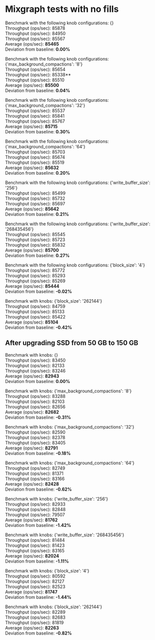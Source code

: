 # Mixgraph tests with no fills  

Benchmark with the following knob configurations: {}  
Throughput (ops/sec): 85878  
Throughput (ops/sec): 84950  
Throughput (ops/sec): 85567  
Average (ops/sec): **85465**  
Deviation from baseline: **0.00%**

Benchmark with the following knob configurations: {'max_background_compactions': '8'}  
Throughput (ops/sec): 85654  
Throughput (ops/sec): 85338**  
Throughput (ops/sec): 85510  
Average (ops/sec): **85500**  
Deviation from baseline: **0.04%**  

Benchmark with the following knob configurations: {'max_background_compactions': '32'}  
Throughput (ops/sec): 85537  
Throughput (ops/sec): 85841  
Throughput (ops/sec): 85767  
Average (ops/sec): **85715**  
Deviation from baseline: **0.30%**  

Benchmark with the following knob configurations: {'max_background_compactions': '64'}  
Throughput (ops/sec): 85703  
Throughput (ops/sec): 85674  
Throughput (ops/sec): 85519   
Average (ops/sec): **85632**  
Deviation from baseline: **0.20%**  

Benchmark with the following knob configurations: {'write_buffer_size': '256'}  
Throughput (ops/sec): 85499  
Throughput (ops/sec): 85732  
Throughput (ops/sec): 85697  
Average (ops/sec): **85642**  
Deviation from baseline: **0.21%**   

Benchmark with the following knob configurations: {'write_buffer_size': '268435456'}  
Throughput (ops/sec): 85545  
Throughput (ops/sec): 85723  
Throughput (ops/sec): 85832  
Average (ops/sec): **85700**  
Deviation from baseline: **0.27%**  

Benchmark with the following knob configurations: {'block_size': '4'}  
Throughput (ops/sec): 85772  
Throughput (ops/sec): 85293  
Throughput (ops/sec): 85269  
Average (ops/sec): **85444**  
Deviation from baseline: **-0.02%**  

Benchmark with knobs: {'block_size': '262144'}  
Throughput (ops/sec): 84759  
Throughput (ops/sec): 85133  
Throughput (ops/sec): 85422  
Average (ops/sec): **85104**  
Deviation from baseline: **-0.42%**  

## After upgrading SSD from 50 GB to 150 GB  

Benchmark with knobs: {}  
Throughput (ops/sec): 83450  
Throughput (ops/sec): 82133  
Throughput (ops/sec): 83246  
Average (ops/sec): **82943**  
Deviation from baseline: **0.00%**  

Benchmark with knobs: {'max_background_compactions': '8'}  
Throughput (ops/sec): 83288  
Throughput (ops/sec): 82103  
Throughput (ops/sec): 82656  
Average (ops/sec): **82682**  
Deviation from baseline: **-0.31%**  

Benchmark with knobs: {'max_background_compactions': '32'}  
Throughput (ops/sec): 82590  
Throughput (ops/sec): 82378  
Throughput (ops/sec): 83405  
Average (ops/sec): **82791**  
Deviation from baseline: **-0.18%**  

Benchmark with knobs: {'max_background_compactions': '64'}  
Throughput (ops/sec): 82749  
Throughput (ops/sec): 81371  
Throughput (ops/sec): 83166  
Average (ops/sec): **82428**  
Deviation from baseline: **-0.62%**  

Benchmark with knobs: {'write_buffer_size': '256'}  
Throughput (ops/sec): 82933  
Throughput (ops/sec): 82848  
Throughput (ops/sec): 79507  
Average (ops/sec): **81762**  
Deviation from baseline: **-1.42%**  

Benchmark with knobs: {'write_buffer_size': '268435456'}  
Throughput (ops/sec): 81484  
Throughput (ops/sec): 81423  
Throughput (ops/sec): 83165  
Average (ops/sec): **82024**  
Deviation from baseline: **-1.11%**  

Benchmark with knobs: {'block_size': '4'}  
Throughput (ops/sec): 80592  
Throughput (ops/sec): 82127  
Throughput (ops/sec): 82523  
Average (ops/sec): **81747**  
Deviation from baseline: **-1.44%**  

Benchmark with knobs: {'block_size': '262144'}  
Throughput (ops/sec): 82289  
Throughput (ops/sec): 82683  
Throughput (ops/sec): 81819  
Average (ops/sec): **82263**  
Deviation from baseline: **-0.82%**  